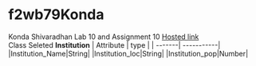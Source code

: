 # f2wb79Konda
Konda Shivaradhan Lab 10 and Assignment 10
[Hosted link](https://f2wb79konda.onrender.com)
<br>
Class Seleted <b>Institution</b>
| Attribute | type | 
| -------| -----------|
|Institution_Name|String|
|Institution_loc|String|
|Institution_pop|Number|
<br>
